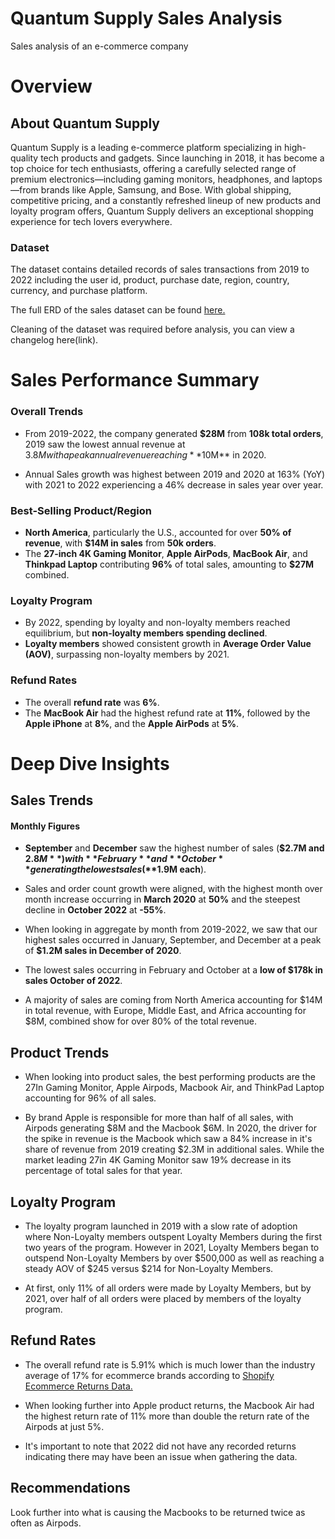 

# Quantum Supply Sales Analysis
Sales analysis of an e-commerce company

# Overview
## About Quantum Supply

Quantum Supply is a leading e-commerce platform specializing in high-quality tech products and gadgets. Since launching in 2018, it has become a top choice for tech enthusiasts, offering a carefully selected range of premium electronics—including gaming monitors, headphones, and laptops—from brands like Apple, Samsung, and Bose. With global shipping, competitive pricing, and a constantly refreshed lineup of new products and loyalty program offers, Quantum Supply delivers an exceptional shopping experience for tech lovers everywhere.

### Dataset
The dataset contains detailed records of sales transactions from 2019 to 2022 including the user id, product, purchase date, region, country, currency, and purchase platform. 

The full ERD of the sales dataset can be found [here.](https://github.com/user-attachments/assets/5f9ee2a7-9383-4618-80ba-45ff34bc1bb1)

Cleaning of the dataset was required before analysis, you can view a changelog here(link). 

# Sales Performance Summary

### Overall Trends
- From 2019-2022, the company generated **$28M** from **108k total orders**, 2019 saw the lowest annual revenue at $3.8M with a peak annual revenue reaching **$10M** in 2020.

- Annual Sales growth was highest between 2019 and 2020 at 163% (YoY) with 2021 to 2022 experiencing a 46% decrease in sales year over year.

### Best-Selling Product/Region
- **North America**, particularly the U.S., accounted for over **50% of revenue**, with **$14M in sales** from **50k orders**.
- The **27-inch 4K Gaming Monitor**, **Apple AirPods**, **MacBook Air**, and **Thinkpad Laptop** contributing **96%** of total sales, amounting to **$27M** combined.

### Loyalty Program
- By 2022, spending by loyalty and non-loyalty members reached equilibrium, but **non-loyalty members spending declined**.
- **Loyalty members** showed consistent growth in **Average Order Value (AOV)**, surpassing non-loyalty members by 2021.

### Refund Rates
- The overall **refund rate** was **6%**.
- The **MacBook Air** had the highest refund rate at **11%**, followed by the **Apple iPhone** at **8%**, and the **Apple AirPods** at **5%**.

# Deep Dive Insights

## Sales Trends

#### Monthly Figures
- **September** and **December** saw the highest number of sales (**$2.7M and $2.8M**) with **February** and **October** generating the lowest sales (**$1.9M each**). 

- Sales and order count growth were aligned, with the highest month over month increase occurring in **March 2020** at **50%** and the steepest decline in **October 2022** at **-55%**. 
 
 - When looking in aggregate by month from 2019-2022, we saw that our
   highest sales occurred in January, September, and December at a peak
   of **$1.2M sales in December of 2020**.  
  
  - The lowest sales occurring in February and October at a
   **low of $178k in sales October of 2022**. 
 
 - A majority of sales are coming from North America accounting for $14M
   in total revenue, with Europe, Middle East, and Africa accounting for
   $8M, combined show for over 80% of the total revenue.

## Product Trends
- When looking into product sales, the best performing products are the 27In Gaming Monitor, Apple Airpods, Macbook Air, and ThinkPad Laptop accounting for 96% of all sales. 

- By brand Apple is responsible for more than half of all sales, with Airpods generating $8M and the Macbook $6M. In 2020, the driver for the spike in revenue is the Macbook which saw a 84% increase in it's share of revenue from 2019 creating $2.3M in additional sales. While the market leading 27in 4K Gaming Monitor saw 19% decrease in its percentage of total sales for that year.

## Loyalty Program
- The loyalty program launched in 2019 with a slow rate of adoption where Non-Loyalty members outspent Loyalty Members during the first two years of the program. However in 2021, Loyalty Members began to outspend Non-Loyalty Members by over $500,000 as well as reaching a steady AOV of $245 versus $214 for Non-Loyalty Members.

- At first, only 11% of all orders were made by Loyalty Members, but by 2021, over half of all orders were placed by members of the loyalty program.

## Refund Rates
- The overall refund rate is 5.91% which is much lower than the industry average of 17% for ecommerce brands according to [Shopify Ecommerce Returns Data.](https://www.shopify.com/enterprise/blog/ecommerce-returns "Shopify Return Data")

- When looking further into Apple product returns, the Macbook Air had the highest return rate of 11% more than double the return rate of the Airpods at just 5%.
- It's important to note that 2022 did not have any recorded returns indicating there may have been an issue when gathering the data.

## Recommendations
Look further into what is causing the Macbooks to be returned twice as often as Airpods. 

